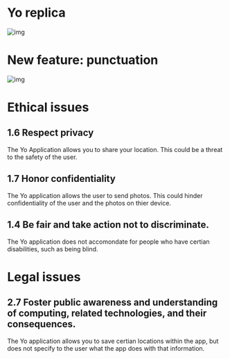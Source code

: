 # Yo replica
![img](https://i.imgur.com/AepWPlU.png)
# New feature: punctuation
![img](https://i.imgur.com/ilHpk3l.png)
# Ethical issues
## 1.6 Respect privacy
The Yo Application allows you to share your location. This could be a threat to the safety of the user.
## 1.7 Honor confidentiality
The Yo application allows the user to send photos. This could hinder confidentiality of the user and the photos on thier device.
## 1.4 Be fair and take action not to discriminate.
The Yo application does not accomondate for people who have certian disabilities, such as being blind.
# Legal issues
## 2.7 Foster public awareness and understanding of computing, related technologies, and their consequences.
The Yo application allows you to save certian locations within the app, but does not specify to the user what the app does with that information.
